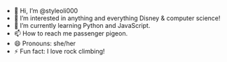 - 👋 Hi, I’m @styleoli000
- 👀 I’m interested in anything and everything Disney & computer science!
- 🌱 I’m currently learning Python and JavaScript.
- 📫 How to reach me passenger pigeon.
- 😄 Pronouns: she/her
- ⚡ Fun fact: I love rock climbing!

<!---
styleoli000/styleoli000 is a ✨ special ✨ repository because its `README.md` (this file) appears on your GitHub profile.
You can click the Preview link to take a look at your changes.
--->
